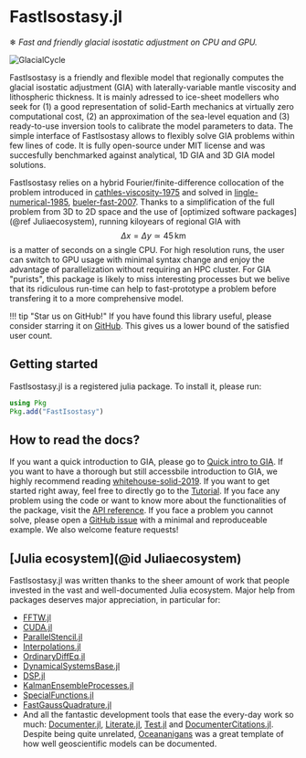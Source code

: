 # FastIsostasy.jl

❄ *Fast and friendly glacial isostatic adjustment on CPU and GPU.*

![GlacialCycle](docs/src/assets/isl-ice6g-N=128.gif)

FastIsostasy is a friendly and flexible model that regionally computes the glacial isostatic adjustment (GIA) with laterally-variable mantle viscosity and lithospheric thickness. It is mainly adressed to ice-sheet modellers who seek for (1) a good representation of solid-Earth mechanics at virtually zero computational cost, (2) an approximation of the sea-level equation and (3) ready-to-use inversion tools to calibrate the model parameters to data. The simple interface of FastIsostasy allows to flexibly solve GIA problems within few lines of code. It is fully open-source under MIT license and was succesfully benchmarked against analytical, 1D GIA and 3D GIA model solutions.

FastIsostasy relies on a hybrid Fourier/finite-difference collocation of the problem introduced in [cathles-viscosity-1975](@cite) and solved in [lingle-numerical-1985](@cite), [bueler-fast-2007](@cite). Thanks to a simplification of the full problem from 3D to 2D space and the use of [optimized software packages](@ref Juliaecosystem), running kiloyears of regional GIA with $$\Delta x = \Delta y \simeq 45 \, \mathrm{km}$$ is a matter of seconds on a single CPU. For high resolution runs, the user can switch to GPU usage with minimal syntax change and enjoy the advantage of parallelization without requiring an HPC cluster. For GIA "purists", this package is likely to miss interesting processes but we belive that its ridiculous run-time can help to fast-prototype a problem before transfering it to a more comprehensive model.

!!! tip "Star us on GitHub!"
    If you have found this library useful, please consider starring it on [GitHub](https://github.com/JanJereczek/FastIsostasy.jl). This gives us a lower bound of the satisfied user count.

## Getting started

FastIsostasy.jl is a registered julia package. To install it, please run:

```julia
using Pkg
Pkg.add("FastIsostasy")
```

## How to read the docs?

If you want a quick introduction to GIA, please go to [Quick intro to GIA](@ref). If you want to have a thorough but still accessbile introduction to GIA, we highly recommend reading [whitehouse-solid-2019](@cite). If you want to get started right away, feel free to directly go to the [Tutorial](@ref). If you face any problem using the code or want to know more about the functionalities of the package, visit the [API reference](@ref). If you face a problem you cannot solve, please open a [GitHub issue](https://github.com/JanJereczek/FastIsostasy.jl/issues) with a minimal and reproduceable example. We also welcome feature requests!

## [Julia ecosystem](@id Juliaecosystem)

FastIsostasy.jl was written thanks to the sheer amount of work that people invested in the vast and well-documented Julia ecosystem. Major help from packages deserves major appreciation, in particular for:
- [FFTW.jl](https://github.com/JuliaMath/FFTW.jl)
- [CUDA.jl](https://github.com/JuliaGPU/CUDA.jl)
- [ParallelStencil.jl](https://github.com/omlins/ParallelStencil.jl)
- [Interpolations.jl](https://github.com/JuliaMath/Interpolations.jl)
- [OrdinaryDiffEq.jl](https://github.com/SciML/OrdinaryDiffEq.jl)
- [DynamicalSystemsBase.jl](https://github.com/JuliaDynamics/DynamicalSystemsBase.jl)
- [DSP.jl](https://github.com/JuliaDSP/DSP.jl)
- [KalmanEnsembleProcesses.jl](https://github.com/CliMA/EnsembleKalmanProcesses.jl)
- [SpecialFunctions.jl](https://github.com/JuliaMath/SpecialFunctions.jl)
- [FastGaussQuadrature.jl](https://github.com/JuliaApproximation/FastGaussQuadrature.jl)
- And all the fantastic development tools that ease the every-day work so much: [Documenter.jl](https://github.com/JuliaDocs/Documenter.jl), [Literate.jl](https://github.com/fredrikekre/Literate.jl), [Test.jl](https://github.com/JuliaLang/julia/tree/master/usr/share/julia/stdlib/v1.9/Test) and [DocumenterCitations.jl](https://github.com/JuliaDocs/DocumenterCitations.jl). Despite being quite unrelated, [Oceananigans](https://github.com/CliMA/Oceananigans.jl) was a great template of how well geoscientific models can be documented.